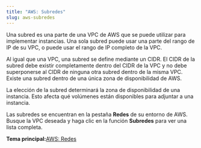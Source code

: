 ```yaml
---
title: "AWS: Subredes"
slug: aws-subredes
---
```



Una subred es una parte de una VPC de AWS que se puede utilizar para implementar instancias. Una sola subred puede usar una parte del rango de IP de su VPC, o puede usar el rango de IP completo de la VPC.

Al igual que una VPC, una subred se define mediante un CIDR. El CIDR de la subred debe existir completamente dentro del CIDR de la VPC y no debe superponerse al CIDR de ninguna otra subred dentro de la misma VPC. Existe una subred dentro de una única zona de disponibilidad de AWS.

La elección de la subred determinará la zona de disponibilidad de una instancia. Esto afecta qué volúmenes están disponibles para adjuntar a una instancia.

Las subredes se encuentran en la pestaña **Redes** de su entorno de AWS. Busque la VPC deseada y haga clic en la función **Subredes** para ver una lista completa.

**Tema principal:**[AWS: Redes](aws-networking.md)

